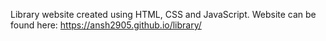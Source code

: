 Library website created using HTML, CSS and JavaScript. 
Website can be found here: https://ansh2905.github.io/library/
